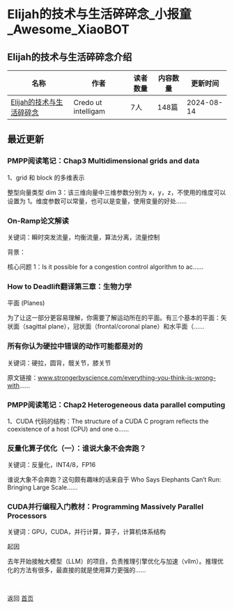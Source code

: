 # Elijah的技术与生活碎碎念_小报童_Awesome_XiaoBOT

## Elijah的技术与生活碎碎念介绍
>   
  


|名称|作者|读者数量|内容数量|更新时间|
|---|---|---|---|---|
|[Elijah的技术与生活碎碎念](https://xiaobot.net/p/aigc4everyone?refer=0b133df9-27dc-423b-8101-639049001c13)|Credo ut intelligam|7人|148篇|2024-08-14|

## 最近更新
### PMPP阅读笔记：Chap3 Multidimensional grids and data

1、grid 和 block 的多维表示

整型向量类型 dim 3：该三维向量中三维参数分别为 x，y，z，不使用的维度可以设置为 1。维度参数可以常量，也可以是变量，使用变量的好处......

### On-Ramp论文解读

关键词：瞬时突发流量，均衡流量，算法分离，流量控制

背景：

核心问题 1：Is it possible for a congestion control algorithm to ac......

### How to Deadlift翻译第三章：生物力学

平面 (Planes)

为了让这一部分更容易理解，你需要了解运动所在的平面。有三个基本的平面：矢状面（sagittal plane），冠状面（frontal/coronal
plane）和水平面（......

### 所有你认为硬拉中错误的动作可能都是对的

关键词：硬拉，圆背，髋关节，膝关节

原文链接：www.strongerbyscience.com/everything-you-think-is-wrong-with......

### PMPP阅读笔记：Chap2 Heterogeneous data parallel computing

1、CUDA 代码的结构：The structure of a CUDA C program reflects the coexistence of a
host (CPU) and one o......

### 反量化算子优化（一）：谁说大象不会奔跑？

关键词：反量化，INT4/8，FP16

谁说大象不会奔跑？这句颇有趣味的话来自于 Who Says Elephants Can’t Run: Bringing Large Scale......

### CUDA并行编程入门教材：Programming Massively Parallel Processors

关键词：GPU，CUDA，并行计算，算子，计算机体系结构

起因

去年开始接触大模型（LLM）的项目，负责推理引擎优化与加速（vllm）。推理优化的方法有很多，最直接的就是使用算力更强的......


<a href="https://github.com/Reno9527/awesome-xiaobot" style="color: white; text-decoration: none;">awesome-xiaobot</a>

返回 [首页](../README.md)
